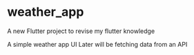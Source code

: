 # weather_app

A new Flutter project to revise my flutter knowledge

A simple weather app UI
Later will be fetching data from an API